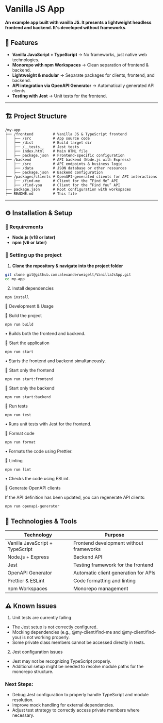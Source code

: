 # Vanilla JS App

**An example app built with vanilla JS. It presents a lightweight headless frontend and backend. It's developed without frameworks.**

## 📌 Features
- **Vanilla JavaScript + TypeScript** → No frameworks, just native web technologies.
- **Monorepo with npm Workspaces** → Clean separation of frontend & backend.
- **Lightweight & modular** → Separate packages for clients, frontend, and backend.
- **API integration via OpenAPI Generator** → Automatically generated API clients.
- **Testing with Jest** → Unit tests for the frontend.

---

## 🏗 **Project Structure**

```
/my-app
├── /frontend         # Vanilla JS & TypeScript frontend
│   ├── /src          # App source code
│   ├── /dist         # Build target dir
│   ├── /__tests__    # Jest tests
│   ├── index.html    # Main HTML file
│   ├── package.json  # Frontend-specific configuration
├── /backend          # API backend (Node.js with Express)
│   ├── /src          # API endpoints & business logic
│   ├── /data         # JSON database or other resources
│   ├── package.json  # Backend configuration
├── /packages/clients # OpenAPI-generated clients for API interactions
│   ├── /find-me      # Client for the “Find Me” API
│   ├── /find-you     # Client for the “Find You” API
├── package.json      # Root configuration with workspaces
├── README.md         # This file

```

---

## ⚙ **Installation & Setup**
### **🔹 Requirements**
- **Node.js (v18 or later)**
- **npm (v9 or later)**

### **🔹 Setting up the project**
1. **Clone the repository & navigate into the project folder**
```sh
git clone git@github.com:alexanderweigelt/VanillaJsApp.git
cd my-app
```

2. Install dependencies

```
npm install
```

🚀 Development & Usage

🔹 Build the project

```
npm run build
```

•	Builds both the frontend and backend.

🔹 Start the application

```
npm run start
```

•	Starts the frontend and backend simultaneously.

🔹 Start only the frontend

```
npm run start:frontend
```

🔹 Start only the backend

```
npm run start:backend
```

🔹 Run tests

```
npm run test
```

•	Runs unit tests with Jest for the frontend.

🔹 Format code

```
npm run format
```

•	Formats the code using Prettier.

🔹 Linting

```
npm run lint
```

•	Checks the code using ESLint.

🔹 Generate OpenAPI clients

If the API definition has been updated, you can regenerate API clients:

```
npm run openapi-generator
```

## 🎯 Technologies & Tools

| Technology                      | Purpose                                 |
|---------------------------------|-----------------------------------------|
| Vanilla JavaScript + TypeScript | Frontend development without frameworks |
| Node.js + Express               | Backend API                             |
| Jest                            | Testing framework for the frontend      |
| OpenAPI Generator               | Automatic client generation for APIs    |
| Prettier & ESLint               | Code formatting and linting             |
| npm Workspaces                  | Monorepo management                     |


## ⚠ Known Issues
1.	Unit tests are currently failing

- The Jest setup is not correctly configured.
- Mocking dependencies (e.g., @my-client/find-me and @my-client/find-you) is not working properly.
- Some private class members cannot be accessed directly in tests.

2.	Jest configuration issues

- Jest may not be recognizing TypeScript properly.
- Additional setup might be needed to resolve module paths for the monorepo structure.

### Next Steps:

- Debug Jest configuration to properly handle TypeScript and module resolution.
- Improve mock handling for external dependencies.
- Adjust test strategy to correctly access private members where necessary.
